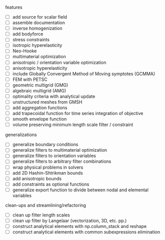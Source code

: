 features

- [ ] add source for scalar field
- [ ] assemble documentation
- [ ] inverse homogenization
- [ ] add bodyforce
- [ ] stress constraints
- [ ] isotropic hyperelasticity 
- [ ] Neo-Hooke
- [ ] multimaterial optimization
- [ ] anisotropic / orientation variable optimization
- [ ] anisotropic hyperelasticity
- [ ] include Globally Convergent Method of Moving symptotes (GCMMA)
- [ ] FEM with PETSC
- [ ] geometric multigrid (GMG)
- [ ] algebraic multigrid (AMG)
- [ ] optimality criteria with analytical update
- [ ] unstructured meshes from GMSH
- [ ] add aggregation functions
- [ ] add trapecoidal function for time series integration of objective
- [ ] smooth envelope function
- [ ] volume preserving minimum length scale filter / constraint 

generalizations
- [ ] generalize boundary conditions
- [ ] generalize filters to multimaterial optimization
- [ ] generalize filters to orientation variables
- [ ] generalize filters to arbitrary filter combinations
- [ ] wrap physical problems in solvers
- [ ] add 2D Hashin-Shtrikman bounds
- [ ] add anisotropic bounds
- [ ] add constraints as optional functions
- [ ] generalize export function to divide between nodal and elemental 
      variables

clean-ups and streamlining/refactoring
- [ ] clean up filter length scales
- [ ] clean up filter by Langelaar (vectorization, 3D, etc. pp.)
- [ ] construct analytical elements with np.column_stack and reshape
- [ ] construct analytical elements with common subexpressions elimination